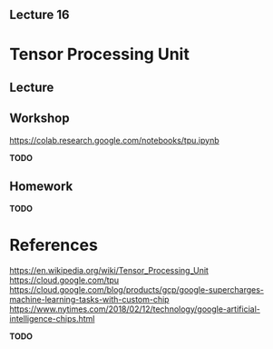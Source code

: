 Lecture 16
---

# Tensor Processing Unit

## Lecture

<!---
Slides ([PDF](CA_Lecture_16.pdf), [PPTX](CA_Lecture_16.pptx)).

Outline:
-->
## Workshop

https://colab.research.google.com/notebooks/tpu.ipynb

__TODO__

## Homework

__TODO__

# References

https://en.wikipedia.org/wiki/Tensor_Processing_Unit
https://cloud.google.com/tpu
https://cloud.google.com/blog/products/gcp/google-supercharges-machine-learning-tasks-with-custom-chip
https://www.nytimes.com/2018/02/12/technology/google-artificial-intelligence-chips.html

__TODO__
